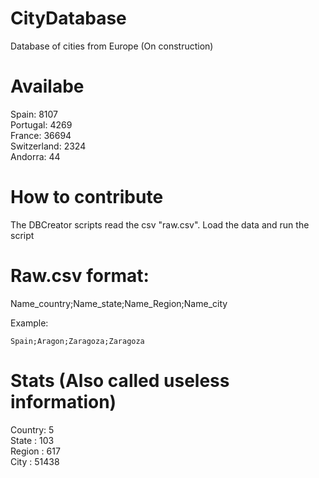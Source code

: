 # CityDatabase
Database of cities from Europe (On construction)

# Availabe

Spain: 8107 <br />
Portugal: 4269 <br />
France: 36694 <br />
Switzerland: 2324 <br />
Andorra: 44 <br />

# How to contribute
The DBCreator scripts read the csv "raw.csv". Load the data and run the script

# Raw.csv format:
Name_country;Name_state;Name_Region;Name_city

Example:

```Spain;Aragon;Zaragoza;Zaragoza```

# Stats (Also called useless information)

Country: 5 <br />
State  : 103 <br />
Region : 617 <br />
City   : 51438 <br />
